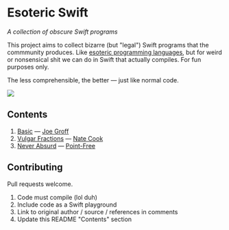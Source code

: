 # Esoteric Swift

*A collection of obscure Swift programs*

This project aims to collect bizarre (but "legal") Swift programs that the commmunity produces. Like [esoteric programming languages](https://en.wikipedia.org/wiki/Esoteric_programming_language), but for weird or nonsensical shit we can do in Swift that actually compiles. For fun purposes only.

The less comprehensible, the better — just like normal code.

![](https://i.imgur.com/rSO2L7n.png)

## Contents

1. [Basic](https://github.com/jessesquires/esoteric-swift/blob/master/source/basic.playground/Contents.swift) — [Joe Groff](https://twitter.com/jckarter/status/1093180314526965760)
1. [Vulgar Fractions](https://github.com/jessesquires/esoteric-swift/blob/master/source/vulgar_fractions.playground/Contents.swift) — [Nate Cook](https://twitter.com/nnnnnnnn/status/1093576263414018048)
1. [Never Absurd](https://github.com/jessesquires/esoteric-swift/blob/master/source/never_absurd.playground/Contents.swift) — [Point-Free](https://twitter.com/pointfreeco)

## Contributing

Pull requests welcome. 

1. Code must compile (lol duh)
1. Include code as a Swift playground
2. Link to original author / source / references in comments
3. Update this README "Contents" section
